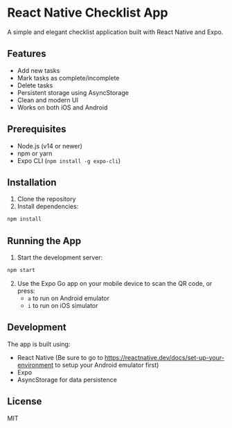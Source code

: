 # React Native Checklist App

A simple and elegant checklist application built with React Native and Expo.

## Features

- Add new tasks
- Mark tasks as complete/incomplete
- Delete tasks
- Persistent storage using AsyncStorage
- Clean and modern UI
- Works on both iOS and Android

## Prerequisites

- Node.js (v14 or newer)
- npm or yarn
- Expo CLI (`npm install -g expo-cli`)

## Installation

1. Clone the repository
2. Install dependencies:
```bash
npm install
```

## Running the App

1. Start the development server:
```bash
npm start
```

2. Use the Expo Go app on your mobile device to scan the QR code, or press:
   - `a` to run on Android emulator
   - `i` to run on iOS simulator

## Development

The app is built using:
- React Native (Be sure to go to https://reactnative.dev/docs/set-up-your-environment to setup your Android emulator first)
- Expo
- AsyncStorage for data persistence

## License

MIT 
